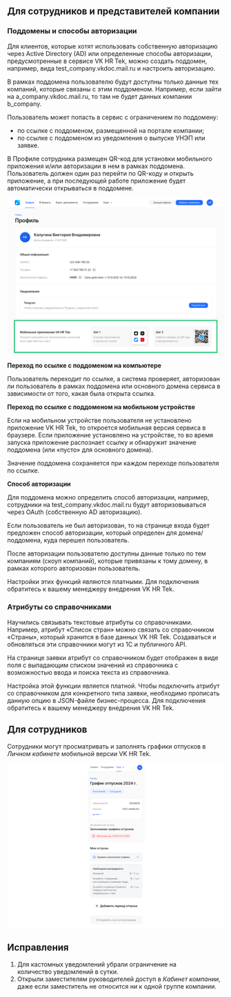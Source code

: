 ## **Для сотрудников и представителей компании**
### **Поддомены и способы авторизации**
Для клиентов, которые хотят использовать собственную авторизацию через Active Directory (AD) или определенные способы авторизации, предусмотренные в сервисе VK HR Tek, можно создать поддомен, например, вида test\_company.vkdoc.mail.ru и настроить авторизацию.

В рамках поддомена пользователю будут доступны только данные тех компаний, которые связаны с этим поддоменом. Например, если зайти на a\_company.vkdoc.mail.ru, то там не будет данных компании b\_company.

Пользователь может попасть в сервис с ограничением по поддомену:

- по ссылке с поддоменом, размещенной на портале компании;
- по ссылке с поддоменом из уведомления о выпуске УНЭП или заявке.

В Профиле сотрудника размещен QR-код для установки мобильного приложения и/или авторизации в нем в рамках поддомена. Пользователь должен один раз перейти по QR-коду и открыть приложение, а при последующей работе приложение будет автоматически открываться в поддомене.  

![](./assets/1.png)

**Переход по ссылке с поддоменом на компьютере**

Пользователь переходит по ссылке, а система проверяет, авторизован ли пользователь в рамках поддомена или основного домена сервиса в зависимости от того, какая была открыта ссылка.

**Переход по ссылке с поддоменом на мобильном устройстве**

Если на мобильном устройстве пользователя не установлено приложение VK HR Tek, то откроется мобильная версия сервиса в браузере. Если приложение установлено на устройстве, то во время запуска приложение распознает ссылку и обнаружит значение поддомена (или «пусто» для основного домена).

Значение поддомена сохраняется при каждом переходе пользователя по ссылке.

**Способ авторизации**

Для поддомена можно определить способ авторизации, например, сотрудники на test\_company.vkdoc.mail.ru будут авторизовываться через OAuth (собственную AD авторизацию).

Если пользователь не был авторизован, то на странице входа будет предложен способ авторизации, который определен для домена/поддомена, куда перешел пользователь.

После авторизации пользователю доступны данные только по тем компаниям (скоуп компаний), которые привязаны к тому домену, в рамках которого авторизован пользователь.

Настройки этих функций являются платными. Для подключения обратитесь к вашему менеджеру внедрения VK HR Tek.

### **Атрибуты со справочниками**
Научились связывать текстовые атрибуты со справочниками. Например, атрибут «Список стран» можно связать со справочником «Страны», который хранится в базе данных VK HR Tek. Создаваться и обновляться эти справочники могут из 1С и публичного API.

На странице заявки атрибут со справочником будет отображен в виде поля с выпадающим списком значений из справочника с возможностью ввода и поиска текста из справочника.

Настройка этой функции является платной. Чтобы подключить атрибут со справочником для конкретного типа заявки, необходимо прописать данную опцию в JSON-файле бизнес-процесса. Для подключения обратитесь к вашему менеджеру внедрения VK HR Tek.

## **Для сотрудников**
Сотрудники могут просматривать и заполнять графики отпусков в *Личном кабинете* мобильной версии VK HR Tek.

![](./assets/4.png)

## **Исправления**
1. Для кастомных уведомлений убрали ограничение на количество уведомлений в сутки.
1. Открыли заместителям руководителей доступ в *Кабинет компании*, даже если заместитель не относится ни к одной группе компании.
